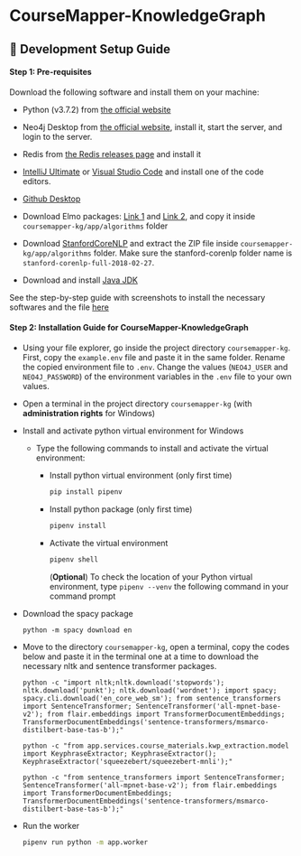 # CourseMapper-KnowledgeGraph

## 🔨 Development Setup Guide

#### Step 1: Pre-requisites

Download the following software and install them on your machine:

- Python (v3.7.2) from [the official website](https://www.python.org/downloads/release/python-372/)

- Neo4j Desktop from [the official website](https://neo4j.com/download-center/#desktop), install it, start the server, and login to the server.

- Redis from [the Redis releases page](https://github.com/tporadowski/redis/releases) and install it

- [IntelliJ Ultimate](https://www.jetbrains.com/de-de/idea/download/#section=windows) or [Visual Studio Code](https://code.visualstudio.com/download) and install one of the code editors.

- [Github Desktop](https://desktop.github.com/)

- Download Elmo packages: [Link 1](https://s3-us-west-2.amazonaws.com/allennlp/models/elmo/2x4096_512_2048cnn_2xhighway/elmo_2x4096_512_2048cnn_2xhighway_weights.hdf5) and [Link 2](https://uni-duisburg-essen.sciebo.de/s/r4bNsDrkuAkPSfo/download), and copy it inside `coursemapper-kg/app/algorithms` folder

- Download [StanfordCoreNLP](https://uni-duisburg-essen.sciebo.de/s/nO06q2wY0t5h8SO) and extract the ZIP file inside `coursemapper-kg/app/algorithms` folder. Make sure the stanford-corenlp folder name is `stanford-corenlp-full-2018-02-27`. 

- Download and install [Java JDK](https://www.oracle.com/java/technologies/downloads/)


See the step-by-step guide with screenshots to install the necessary softwares and the file [here]()

#### Step 2: Installation Guide for CourseMapper-KnowledgeGraph

- Using your file explorer, go inside the project directory `coursemapper-kg`. First, copy the `example.env` file and paste it in the same folder. Rename the copied environment file to `.env`. Change the values (`NEO4J_USER` and `NEO4J_PASSWORD`) of the environment variables in the `.env` file to your own values.

- Open a terminal in the project directory `coursemapper-kg` (with **administration rights** for Windows)

- Install and activate python virtual environment for Windows

  - Type the following commands to install and activate the virtual environment:

    - Install python virtual environment (only first time)

      ```bash
      pip install pipenv
      ```

    - Install python package (only first time)

      ```bash
      pipenv install
      ```

    - Activate the virtual environment

      ```bash
      pipenv shell
      ```

      (**Optional**) To check the location of your Python virtual environment, type `pipenv --venv` the following command in your command prompt

- Download the spacy package

    ```
    python -m spacy download en
    ```

- Move to the directory `coursemapper-kg`, open a terminal, copy the codes below and paste it in the terminal one at a time to download the necessary nltk and sentence transformer packages.

  ```
  python -c "import nltk;nltk.download('stopwords'); nltk.download('punkt'); nltk.download('wordnet'); import spacy; spacy.cli.download('en_core_web_sm'); from sentence_transformers import SentenceTransformer; SentenceTransformer('all-mpnet-base-v2'); from flair.embeddings import TransformerDocumentEmbeddings;  TransformerDocumentEmbeddings('sentence-transformers/msmarco-distilbert-base-tas-b');"
  ```

  ```
  python -c "from app.services.course_materials.kwp_extraction.model import KeyphraseExtractor; KeyphraseExtractor(); KeyphraseExtractor('squeezebert/squeezebert-mnli');"
  ```

  ```
  python -c "from sentence_transformers import SentenceTransformer; SentenceTransformer('all-mpnet-base-v2'); from flair.embeddings import TransformerDocumentEmbeddings;  TransformerDocumentEmbeddings('sentence-transformers/msmarco-distilbert-base-tas-b');"
  ```

- Run the worker
  ```bash
  pipenv run python -m app.worker
  ```
